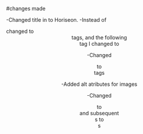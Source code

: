#changes made

-Changed title in <head> to Horiseon.
-Instead of <div class="header"> changed to <header> tags, and the following <div> tag I changed to <nav>

-Changed <div class="footer"> to <footer> tags

-Added alt atributes for images

-Changed <div class="content"> to <section class="content"> and subsequent <div>s to <article>s